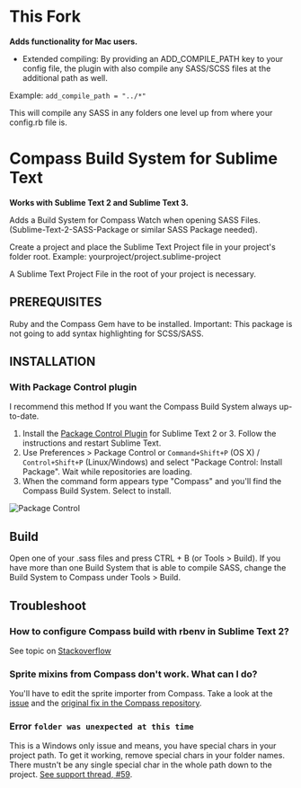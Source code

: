 This Fork
=========
**Adds functionality for Mac users.**
- Extended compiling: By providing an ADD_COMPILE_PATH key to your config file, the plugin with also compile any SASS/SCSS files at the additional path as well.

Example:
`add_compile_path = "../*"`

This will compile any SASS in any folders one level up from where your config.rb file is.


Compass Build System for Sublime Text
=====================================

**Works with Sublime Text 2 and Sublime Text 3.**

Adds a Build System for Compass Watch when opening SASS Files. (Sublime-Text-2-SASS-Package or similar SASS Package needed).

Create a project and place the Sublime Text Project file in your project's folder root.
Example:
    yourproject/project.sublime-project

A Sublime Text Project File in the root of your project is necessary.

PREREQUISITES
------------------------------------

Ruby and the Compass Gem have to be installed. Important: This package is not going to add syntax highlighting for SCSS/SASS.

INSTALLATION
------------------------------------

### With Package Control plugin

I recommend this method If you want the Compass Build System always up-to-date.

1. Install the [Package Control Plugin](http://wbond.net/sublime_packages/package_control) for Sublime Text 2 or 3. Follow the instructions and restart Sublime Text.
2. Use Preferences > Package Control or `Command+Shift+P` (OS X) / `Control+Shift+P` (Linux/Windows) and select "Package Control: Install Package". Wait while repositories are loading.
3. When the command form appears type "Compass" and you'll find the Compass Build System. Select to install.

![Package Control](http://f.cl.ly/items/3k2y0g1U342o3W3K3336/Image%202012-08-21%20at%209.40.41%20PM.png)


Build
------------------------------------

Open one of your .sass files and press CTRL + B (or Tools > Build). If you have more than one Build System that is able to compile SASS, change the Build System to Compass under Tools > Build.

## Troubleshoot

### How to configure Compass build with rbenv in Sublime Text 2?

See topic on [Stackoverflow](http://stackoverflow.com/questions/13712801/how-to-configure-compass-build-with-rbenv-in-sublime-text-2/13712802#13712802)

### Sprite mixins from Compass don't work. What can I do?
You'll have to edit the sprite importer from Compass. Take a look at the [issue](https://github.com/whatwedo/Sublime-Text-2-Compass-Build-System/issues/8#issuecomment-15667120) and the [original fix in the Compass repository](https://github.com/Compass/compass/commit/58babac).

### Error `folder was unexpected at this time`
This is a Windows only issue and means, you have special chars in your project path. To get it working, remove special chars in your folder names. There mustn't be any single special char in the whole path down to the project. [See support thread, #59](https://github.com/whatwedo/Sublime-Text-2-Compass-Build-System/issues/59).
